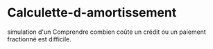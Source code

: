 # Calculette-d-amortissement
simulation d'un  Comprendre combien coûte un crédit ou un paiement fractionné est difficile.
